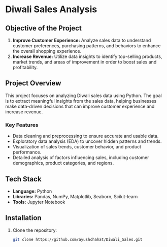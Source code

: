 # Diwali Sales Analysis

## Objective of the Project
1. **Improve Customer Experience:** Analyze sales data to understand customer preferences, purchasing patterns, and behaviors to enhance the overall shopping experience.
2. **Increase Revenue:** Utilize data insights to identify top-selling products, market trends, and areas of improvement in order to boost sales and profitability.

## Project Overview
This project focuses on analyzing Diwali sales data using Python. The goal is to extract meaningful insights from the sales data, helping businesses make data-driven decisions that can improve customer experience and increase revenue.

### Key Features
- Data cleaning and preprocessing to ensure accurate and usable data.
- Exploratory data analysis (EDA) to uncover hidden patterns and trends.
- Visualization of sales trends, customer behavior, and product performance.
- Detailed analysis of factors influencing sales, including customer demographics, product categories, and regions.
  
## Tech Stack
- **Language:** Python
- **Libraries:** Pandas, NumPy, Matplotlib, Seaborn, Scikit-learn
- **Tools:** Jupyter Notebook

## Installation

1. Clone the repository:
   ```bash
   git clone https://github.com/ayushchahat/Diwali_Sales.git
